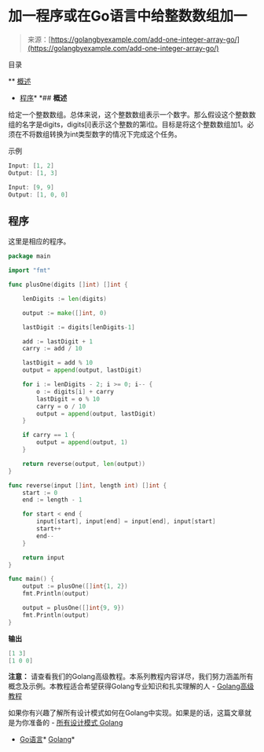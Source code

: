 <!--yml

分类：未分类

日期：2024-10-13 06:48:24

-->

# 加一程序或在Go语言中给整数数组加一

> 来源：[https://golangbyexample.com/add-one-integer-array-go/](https://golangbyexample.com/add-one-integer-array-go/)

目录

**   [概述](#Overview "Overview")

+   [程序](#Program "Program")*  *## **概述**

给定一个整数数组。总体来说，这个整数数组表示一个数字。那么假设这个整数数组的名字是digits，digits[i]表示这个整数的第i位。目标是将这个整数数组加1。必须在不将数组转换为int类型数字的情况下完成这个任务。

示例

```go
Input: [1, 2]
Output: [1, 3]

Input: [9, 9]
Output: [1, 0, 0]
```

## **程序**

这里是相应的程序。

```go
package main

import "fmt"

func plusOne(digits []int) []int {

	lenDigits := len(digits)

	output := make([]int, 0)

	lastDigit := digits[lenDigits-1]

	add := lastDigit + 1
	carry := add / 10

	lastDigit = add % 10
	output = append(output, lastDigit)

	for i := lenDigits - 2; i >= 0; i-- {
		o := digits[i] + carry
		lastDigit = o % 10
		carry = o / 10
		output = append(output, lastDigit)
	}

	if carry == 1 {
		output = append(output, 1)
	}

	return reverse(output, len(output))
}

func reverse(input []int, length int) []int {
	start := 0
	end := length - 1

	for start < end {
		input[start], input[end] = input[end], input[start]
		start++
		end--
	}

	return input
}

func main() {
	output := plusOne([]int{1, 2})
	fmt.Println(output)

	output = plusOne([]int{9, 9})
	fmt.Println(output)
}
```

**输出**

```go
[1 3]
[1 0 0]
```

**注意：** 请查看我们的Golang高级教程。本系列教程内容详尽，我们努力涵盖所有概念及示例。本教程适合希望获得Golang专业知识和扎实理解的人 - [Golang高级教程](https://golangbyexample.com/golang-comprehensive-tutorial/)

如果你有兴趣了解所有设计模式如何在Golang中实现。如果是的话，这篇文章就是为你准备的 - [所有设计模式 Golang](https://golangbyexample.com/all-design-patterns-golang/)

+   [Go语言](https://golangbyexample.com/tag/go/)*   [Golang](https://golangbyexample.com/tag/golang/)*
